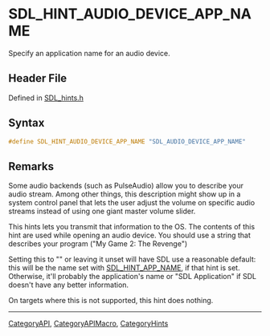 # SDL_HINT_AUDIO_DEVICE_APP_NAME

Specify an application name for an audio device.

## Header File

Defined in [SDL_hints.h](https://github.com/libsdl-org/SDL/blob/SDL2/include/SDL_hints.h)

## Syntax

```c
#define SDL_HINT_AUDIO_DEVICE_APP_NAME "SDL_AUDIO_DEVICE_APP_NAME"
```

## Remarks

Some audio backends (such as PulseAudio) allow you to describe your audio
stream. Among other things, this description might show up in a system
control panel that lets the user adjust the volume on specific audio
streams instead of using one giant master volume slider.

This hints lets you transmit that information to the OS. The contents of
this hint are used while opening an audio device. You should use a string
that describes your program ("My Game 2: The Revenge")

Setting this to "" or leaving it unset will have SDL use a reasonable
default: this will be the name set with
[SDL_HINT_APP_NAME](SDL_HINT_APP_NAME), if that hint is set. Otherwise,
it'll probably the application's name or "SDL Application" if SDL doesn't
have any better information.

On targets where this is not supported, this hint does nothing.





----
[CategoryAPI](CategoryAPI), [CategoryAPIMacro](CategoryAPIMacro), [CategoryHints](CategoryHints)

